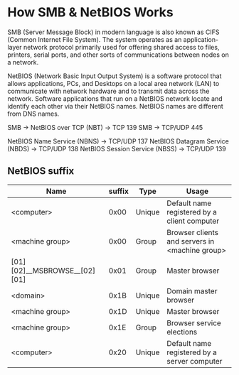 # How SMB & NetBIOS Works
SMB (Server Message Block) in modern language is also known as CIFS (Common Internet File System). The system operates as an application-layer network protocol primarily used for offering shared access to files, printers, serial ports, and other sorts of communications between nodes on a network.

NetBIOS (Network Basic Input Output System) is a software protocol that allows applications, PCs, and Desktops on a local area network (LAN) to communicate with network hardware and to transmit data across the network. Software applications that run on a NetBIOS network locate and identify each other via their NetBIOS names. NetBIOS names are different from DNS names.

SMB -> NetBIOS over TCP (NBT) -> TCP 139
SMB -> TCP/UDP 445

NetBIOS Name Service (NBNS) -> TCP/UDP 137
NetBIOS Datagram Service (NBDS) -> TCP/UDP 138
NetBIOS Session Service (NBSS) -> TCP/UDP 139

## NetBIOS suffix
|Name|suffix|Type|Usage|
|-|-|-|-|
|\<computer>|0x00|Unique|Default name registered by a client computer|
|\<machine group>|0x00|Group|Browser clients and servers in \<machine group>|
|[01][02]\_\_MSBROWSE\_\_[02][01]|0x01|Group|Master browser|
|\<domain>|0x1B|Unique|Domain master browser|
|\<machine group>|0x1D|Unique|Master browser|
|\<machine group>|0x1E|Group|Browser service elections|
|\<computer>|0x20|Unique|Default name registered by a server computer|